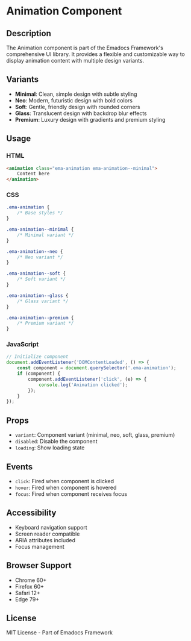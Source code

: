 # Animation Component

## Description
The Animation component is part of the Emadocs Framework's comprehensive UI library. It provides a flexible and customizable way to display animation content with multiple design variants.

## Variants
- **Minimal**: Clean, simple design with subtle styling
- **Neo**: Modern, futuristic design with bold colors
- **Soft**: Gentle, friendly design with rounded corners
- **Glass**: Translucent design with backdrop blur effects
- **Premium**: Luxury design with gradients and premium styling

## Usage

### HTML
```html
<animation class="ema-animation ema-animation--minimal">
    Content here
</animation>
```

### CSS
```css
.ema-animation {
    /* Base styles */
}

.ema-animation--minimal {
    /* Minimal variant */
}

.ema-animation--neo {
    /* Neo variant */
}

.ema-animation--soft {
    /* Soft variant */
}

.ema-animation--glass {
    /* Glass variant */
}

.ema-animation--premium {
    /* Premium variant */
}
```

### JavaScript
```javascript
// Initialize component
document.addEventListener('DOMContentLoaded', () => {
    const component = document.querySelector('.ema-animation');
    if (component) {
        component.addEventListener('click', (e) => {
            console.log('Animation clicked');
        });
    }
});
```

## Props
- `variant`: Component variant (minimal, neo, soft, glass, premium)
- `disabled`: Disable the component
- `loading`: Show loading state

## Events
- `click`: Fired when component is clicked
- `hover`: Fired when component is hovered
- `focus`: Fired when component receives focus

## Accessibility
- Keyboard navigation support
- Screen reader compatible
- ARIA attributes included
- Focus management

## Browser Support
- Chrome 60+
- Firefox 60+
- Safari 12+
- Edge 79+

## License
MIT License - Part of Emadocs Framework
